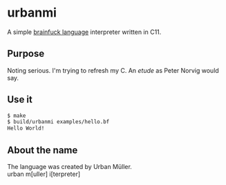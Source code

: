 # urbanmi

A simple [brainfuck language](https://en.wikipedia.org/wiki/Brainfuck) interpreter written in C11.

## Purpose

Noting serious. I'm trying to refresh my C. An _etude_ as Peter Norvig would say. 

## Use it

```bash
$ make
$ build/urbanmi examples/hello.bf
Hello World!
```

## About the name

The language was created by Urban Müller.       
urban m[uller] i[terpreter]  
